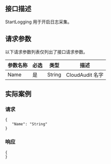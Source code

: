 
## 接口描述
StartLogging 用于开启日志采集。
## 请求参数
以下请求参数列表仅列出了接口请求参数。

|参数名称|必选|类型|描述|
|---------|---------|---------|--------|
|Name|是|String|CloudAudit 名字|


## 实际案例
### 请求

```
{
   "Name": "String"
}
```
### 响应

```
{
}
```